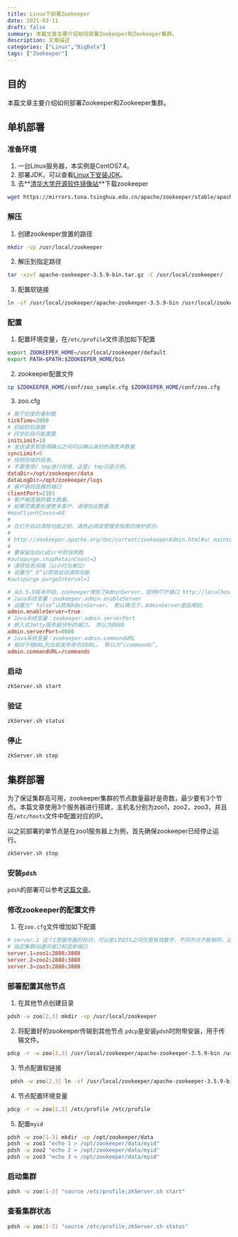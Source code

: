 ```yaml
---
title: Linux下部署Zookeeper
date: 2021-03-11
draft: false
summary: 本篇文章主要介绍如何部署Zookeeper和Zookeeper集群。
description: 文章描述
categories: ["Linux","BigData"]
tags: ["Zookeeper"]
---
```


## 目的
本篇文章主要介绍如何部署Zookeeper和Zookeeper集群。

## 单机部署
### 准备环境
1. 一台Linux服务器，本实例是CentOS7.4。
2. 部署JDK，可以查看[Linux下安装JDK](https://brucemaa.cn/2021/03/linux-install-java8/)。
3. 去**[清华大学开源软件镜像站](https://mirrors.tuna.tsinghua.edu.cn)**下载zookeeper
```bash
wget https://mirrors.tuna.tsinghua.edu.cn/apache/zookeeper/stable/apache-zookeeper-3.5.9-bin.tar.gz
```

### 解压
1. 创建zookeeper放置的路径
```bash
mkdir -vp /usr/local/zookeeper
```
2. 解压到指定路径
```bash
tar -xzvf apache-zookeeper-3.5.9-bin.tar.gz -C /usr/local/zookeeper/
```
3. 配置软链接
```bash
ln -sf /usr/local/zookeeper/apache-zookeeper-3.5.9-bin /usr/local/zookeeper/default
```
### 配置
1. 配置环境变量，在`/etc/profile`文件添加如下配置
```bash
export ZOOKEEPER_HOME=/usr/local/zookeeper/default
export PATH=$PATH:$ZOOKEEPER_HOME/bin
```
2. zookeeper配置文件
```bash
cp $ZOOKEEPER_HOME/conf/zoo_sample.cfg $ZOOKEEPER_HOME/conf/zoo.cfg
```
3. zoo.cfg
```Toml
# 每个刻度的毫秒数
tickTime=2000
# 初始的刻度数
# 同步阶段可能需要
initLimit=10
# 发送请求和获得确认之间可以确认身份的滴答声数量
syncLimit=5
# 快照存储的目录。
# 不要使用/ tmp进行存储，这里/ tmp只是示例。
dataDir=/opt/zookeeper/data
dataLogDir=/opt/zookeeper/logs
# 客户端将连接的端口
clientPort=2181
# 客户端连接的最大数量。
# 如果您需要处理更多客户，请增加此数量
#maxClientCnxns=60
#
# 在打开自动清除功能之前，请务必阅读管理员指南的维护部分。
#
# http://zookeeper.apache.org/doc/current/zookeeperAdmin.html#sc_maintenance
#
# 要保留在dataDir中的快照数
#autopurge.snapRetainCount=3
# 清除任务间隔（以小时为单位）
# 设置为“ 0”以禁用自动清除功能
#autopurge.purgeInterval=1

# 从3.5.0版本开始，zookeeper增加了AdminServer，提供HTTP接口 http://localhost:8080/commands
# Java系统变量：zookeeper.admin.enableServer
# 设置为“ false”以禁用AdminServer。 默认情况下，AdminServer是启用的。
admin.enableServer=true
# Java系统变量：zookeeper.admin.serverPort
# 嵌入式Jetty服务器侦听的端口。 默认为8080
admin.serverPort=8080
# Java系统变量：zookeeper.admin.commandURL
# 相对于根URL列出和发布命令的URL。 默认为“/commands”。
admin.commandURL=/commands
```
### 启动
```bash
zkServer.sh start
```
### 验证
```bash
zkServer.sh status
```
### 停止
```bash
zkServer.sh stop
```

## 集群部署
为了保证集群高可用，zookeeper集群的节点数量最好是奇数，最少要有3个节点。本篇文章使用3个服务器进行搭建，主机名分别为zoo1，zoo2，zoo3，并且在`/etc/hosts`文件中配置对应的IP。

以之前部署的单节点是在zoo1服务器上为例，首先确保zookeeper已经停止运行。
```bash
zkServer.sh stop
```

### 安装`pdsh`
`pdsh`的部署可以参考[这篇文章](https://brucemaa.cn/2021/03/linux-command-record-pdsh/)。
### 修改zookeeper的配置文件
1. 在`zoo.cfg`文件增加如下配置
```Toml
# server.1 这个1是服务器的标识，可以是1到255之间任意有效数字，不同节点不能相同，这个标识要写到dataDir目录下面myid文件里
# 指定集群间通讯端口和选举端口
server.1=zoo1:2888:3888
server.2=zoo2:2888:3888
server.3=zoo3:2888:3888
```

### 部署配置其他节点
1. 在其他节点创建目录
```bash
pdsh -w zoo[2,3] mkdir -vp /usr/local/zookeeper
```
2. 将配置好的zookeeper传输到其他节点
`pdcp`是安装`pdsh`时附带安装，用于传输文件。
```bash
pdcp -r -w zoo[2,3] /usr/local/zookeeper/apache-zookeeper-3.5.9-bin /usr/local/zookeeper/
```
3. 节点配置软链接
```bash
 pdsh -w zoo[2,3] ln -sf /usr/local/zookeeper/apache-zookeeper-3.5.9-bin /usr/local/zookeeper/default
```
4. 节点配置环境变量
```bash
pdcp -r -w zoo[2,3] /etc/profile /etc/profile
```
5. 配置`myid`
```bash
pdsh -w zoo[1-3] mkdir -vp /opt/zookeeper/data
pdsh -w zoo1 "echo 1 > /opt/zookeeper/data/myid"
pdsh -w zoo2 "echo 2 > /opt/zookeeper/data/myid"
pdsh -w zoo3 "echo 3 > /opt/zookeeper/data/myid"
```

### 启动集群
```bash
pdsh -w zoo[1-3] "source /etc/profile;zkServer.sh start"
```

### 查看集群状态
```bash
pdsh -w zoo[1-3] "source /etc/profile;zkServer.sh status"
```
